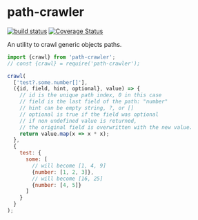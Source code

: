 # path-crawler

[![build status](https://github.com/WebReflection/path-crawler/actions/workflows/node.js.yml/badge.svg)](https://github.com/WebReflection/path-crawler/actions) [![Coverage Status](https://coveralls.io/repos/github/WebReflection/path-crawler/badge.svg?branch=main)](https://coveralls.io/github/WebReflection/path-crawler?branch=main)

An utility to crawl generic objects paths.

```js
import {crawl} from 'path-crawler';
// const {crawl} = require('path-crawler');

crawl(
  ['test?.some.number[]'],
  ({id, field, hint, optional}, value) => {
    // id is the unique path index, 0 in this case
    // field is the last field of the path: "number"
    // hint can be empty string, ?, or []
    // optional is true if the field was optional
    // if non undefined value is returned,
    // the original field is overwritten with the new value.
    return value.map(x => x * x);
  },
  {
    test: {
      some: [
        // will become [1, 4, 9]
        {number: [1, 2, 3]},
        // will become [16, 25]
        {number: [4, 5]}
      ]
    }
  }
);
```
